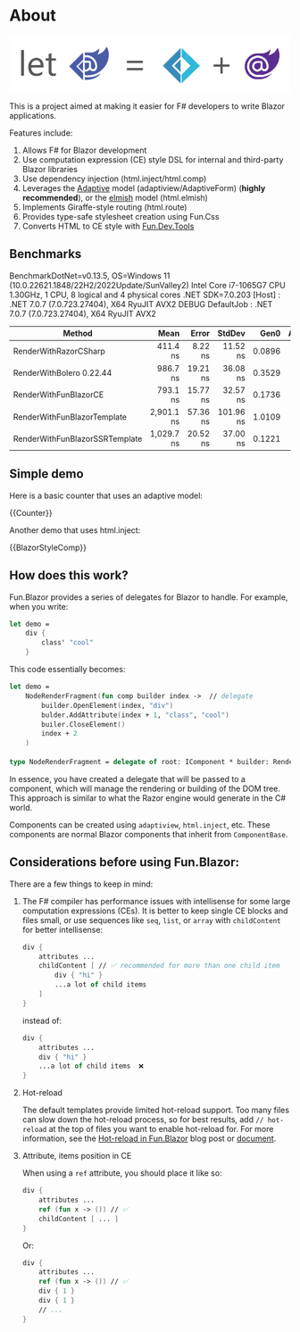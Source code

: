 # About

![image](../assets/fun-blazor%3D.png)

This is a project aimed at making it easier for F# developers to write Blazor applications.

Features include:

1. Allows F# for Blazor development
2. Use computation expression (CE) style DSL for internal and third-party Blazor libraries
3. Use dependency injection (html.inject/html.comp)
4. Leverages the [Adaptive](https://github.com/fsprojects/FSharp.Data.Adaptive) model (adaptiview/AdaptiveForm) (**highly recommended**), or the [elmish](https://github.com/elmish/elmish) model (html.elmish)
5. Implements Giraffe-style routing (html.route)
6. Provides type-safe stylesheet creation using Fun.Css
7. Converts HTML to CE style with [Fun.Dev.Tools](https://slaveoftime.github.io/Fun.DevTools.Docs)

## Benchmarks

BenchmarkDotNet=v0.13.5, OS=Windows 11 (10.0.22621.1848/22H2/2022Update/SunValley2)
Intel Core i7-1065G7 CPU 1.30GHz, 1 CPU, 8 logical and 4 physical cores
.NET SDK=7.0.203
  [Host]     : .NET 7.0.7 (7.0.723.27404), X64 RyuJIT AVX2 DEBUG
  DefaultJob : .NET 7.0.7 (7.0.723.27404), X64 RyuJIT AVX2

|                         Method |       Mean |    Error |    StdDev |   Gen0 | Allocated |
|------------------------------- |-----------:|---------:|----------:|-------:|----------:|
|          RenderWithRazorCSharp |   411.4 ns |  8.22 ns |  11.52 ns | 0.0896 |     376 B |
|       RenderWithBolero 0.22.44 |   986.7 ns | 19.21 ns |  36.08 ns | 0.3529 |    1480 B |
|          RenderWithFunBlazorCE |   793.1 ns | 15.77 ns |  32.57 ns | 0.1736 |     728 B |
|    RenderWithFunBlazorTemplate | 2,901.1 ns | 57.36 ns | 101.96 ns | 1.0109 |    4232 B |
| RenderWithFunBlazorSSRTemplate | 1,029.7 ns | 20.52 ns |  37.00 ns | 0.1221 |     512 B |



## Simple demo

Here is a basic counter that uses an adaptive model:

{{Counter}}

Another demo that uses html.inject:

{{BlazorStyleComp}}

## How does this work?

Fun.Blazor provides a series of delegates for Blazor to handle. For example, when you write:

```fsharp
let demo =
    div {
        class' "cool"
    }
```

This code essentially becomes:

```fsharp
let demo =
    NodeRenderFragment(fun comp builder index ->  // delegate
        builder.OpenElement(index, "div")
        bulder.AddAttribute(index + 1, "class", "cool")
        builer.CloseElement()
        index + 2
    )

type NodeRenderFragment = delegate of root: IComponent * builder: RenderTreeBuilder * sequence: int -> int
```

In essence, you have created a delegate that will be passed to a component, which will manage the rendering or building of the DOM tree. This approach is similar to what the Razor engine would generate in the C# world.

Components can be created using `adaptiview`, `html.inject`, etc. These components are normal Blazor components that inherit from `ComponentBase`.

## Considerations before using Fun.Blazor:

There are a few things to keep in mind:

1. The F# compiler has performance issues with intellisense for some large computation expressions (CEs). It is better to keep single CE blocks and files small, or use sequences like `seq`, `list`, or `array` with `childContent` for better intellisense:

    ```fsharp
    div {
        attributes ...
        childContent [ // ✅ recommended for more than one child item
            div { "hi" }
            ...a lot of child items
        ]
    }
    ```

    instead of:

    ```fsharp
    div {
        attributes ...
        div { "hi" }
        ...a lot of child items  ❌
    }
    ```

2. Hot-reload

   The default templates provide limited hot-reload support. Too many files can slow down the hot-reload process, so for best results, add `// hot-reload` at the top of files you want to enable hot-reload for. For more information, see the [Hot-reload in Fun.Blazor](https://www.slaveoftime.fun/blog/d959e36a-f4fe-4a10-88af-5e738633db0f?title=%20Hot-reload%20in%20Fun.Blazor) blog post or [document](https://slaveoftime.github.io/Fun.Blazor.Docs/?doc=/Hot%20Reload).

3. Attribute, items position in CE

    When using a `ref` attribute, you should place it like so:

    ```fsharp
    div {
        attributes ...
        ref (fun x -> ()) // ✅
        childContent [ ... ]
    }
    ```

    Or:

    ```fsharp
    div {
        attributes ...
        ref (fun x -> ()) // ✅
        div { 1 }
        div { 1 }
        // ...
    }
    ```